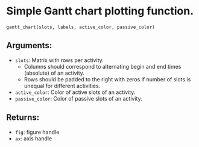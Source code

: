 # Simple Gantt chart plotting function. 
``gantt_chart(slots, labels, active_color, passive_color)``
## Arguments:
* ``slots``: Matrix with rows per activity. 
  * Columns should correspond to alternating begin and end times (absolute) of an activity.
  * Rows should be padded to the right with zeros if number of slots is unequal for different activities.
* ``active_color``: Color of active slots of an activity.
* ``passive_color``: Color of passive slots of an activity.

## Returns:
* ``fig``: figure handle
* ``ax``: axis handle
